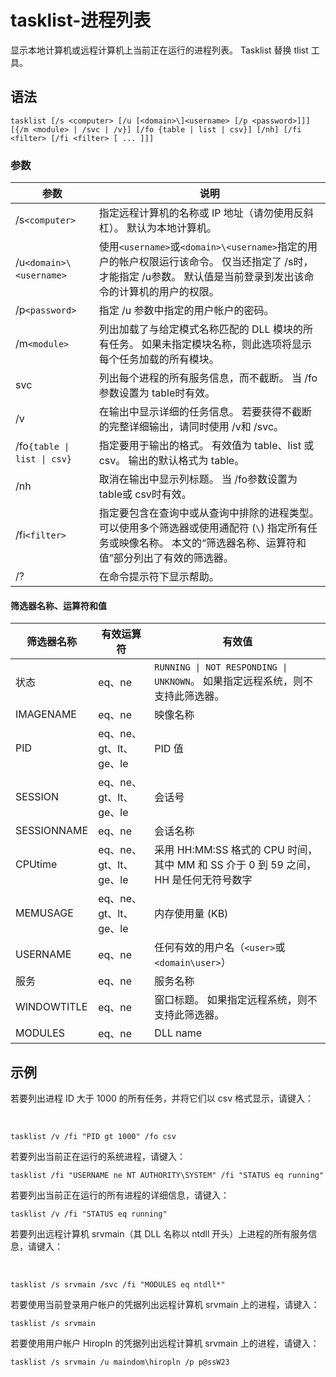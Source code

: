 # tasklist-进程列表

显示本地计算机或远程计算机上当前正在运行的进程列表。 Tasklist 替换 tlist 工具。

## 语法

```
tasklist [/s <computer> [/u [<domain>\]<username> [/p <password>]]] [{/m <module> | /svc | /v}] [/fo {table | list | csv}] [/nh] [/fi <filter> [/fi <filter> [ ... ]]]
```

### 参数

|参数|说明|
| -------| --------------------------------------------------------------------------------------------------------------------------------------------------------------------|
|/s`<computer>`​|指定远程计算机的名称或 IP 地址（请勿使用反斜杠）。 默认为本地计算机。|
|/u`<domain>\<username>`​|使用`<username>`​或`<domain>\<username>`​指定的用户的帐户权限运行该命令。 仅当还指定了 /s时，才能指定 /u参数。 默认值是当前登录到发出该命令的计算机的用户的权限。|
|/p`<password>`​|指定 /u 参数中指定的用户帐户的密码。|
|/m`<module>`​|列出加载了与给定模式名称匹配的 DLL 模块的所有任务。 如果未指定模块名称，则此选项将显示每个任务加载的所有模块。|
|svc|列出每个进程的所有服务信息，而不截断。 当 /fo参数设置为 table时有效。|
|/v|在输出中显示详细的任务信息。 若要获得不截断的完整详细输出，请同时使用 /v和 /svc。|
|/fo`{table \| list \| csv}`​|指定要用于输出的格式。 有效值为 table、list 或 csv。 输出的默认格式为 table。|
|/nh|取消在输出中显示列标题。 当 /fo参数设置为 table或 csv时有效。|
|/fi`<filter>`​|指定要包含在查询中或从查询中排除的进程类型。 可以使用多个筛选器或使用通配符 (`\`​) 指定所有任务或映像名称。 本文的“筛选器名称、运算符和值”部分列出了有效的筛选器。|
|/?|在命令提示符下显示帮助。|

#### 筛选器名称、运算符和值

|筛选器名称|有效运算符|有效值|
| -------------| ------------------------| -------------------------------------------------------------------------------------|
|状态|eq、ne|​`RUNNING \| NOT RESPONDING \| UNKNOWN`​。 如果指定远程系统，则不支持此筛选器。|
|IMAGENAME|eq、ne|映像名称|
|PID|eq、ne、gt、lt、ge、le|PID 值|
|SESSION|eq、ne、gt、lt、ge、le|会话号|
|SESSIONNAME|eq、ne|会话名称|
|CPUtime|eq、ne、gt、lt、ge、le|采用 HH:MM:SS 格式的 CPU 时间，其中 MM 和 SS 介于 0 到 59 之间，HH 是任何无符号数字|
|MEMUSAGE|eq、ne、gt、lt、ge、le|内存使用量 (KB)|
|USERNAME|eq、ne|任何有效的用户名（`<user>`​或`<domain\user>`​）|
|服务|eq、ne|服务名称|
|WINDOWTITLE|eq、ne|窗口标题。 如果指定远程系统，则不支持此筛选器。|
|MODULES|eq、ne|DLL name|

## 示例

若要列出进程 ID 大于 1000 的所有任务，并将它们以 csv 格式显示，请键入：

‍

```
tasklist /v /fi "PID gt 1000" /fo csv
```

若要列出当前正在运行的系统进程，请键入：

```
tasklist /fi "USERNAME ne NT AUTHORITY\SYSTEM" /fi "STATUS eq running"
```

若要列出当前正在运行的所有进程的详细信息，请键入：

```
tasklist /v /fi "STATUS eq running"
```

若要列出远程计算机 srvmain（其 DLL 名称以 ntdll 开头）上进程的所有服务信息，请键入：

‍

```
tasklist /s srvmain /svc /fi "MODULES eq ntdll*"
```

若要使用当前登录用户帐户的凭据列出远程计算机 srvmain 上的进程，请键入：

```
tasklist /s srvmain
```

若要使用用户帐户 Hiropln 的凭据列出远程计算机 srvmain 上的进程，请键入：

```
tasklist /s srvmain /u maindom\hiropln /p p@ssW23
```

‍

